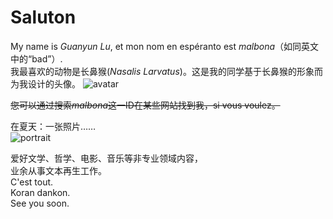 # Saluton

My name is *Guanyun Lu*, et mon nom en espéranto est *malbona*（如同英文中的“bad”）.  
我最喜欢的动物是长鼻猴(*Nasalis Larvatus*)。这是我的同学基于长鼻猴的形象而为我设计的头像。
![avatar](https://user-images.githubusercontent.com/41956963/157431316-cb9b88ba-d993-4587-83b3-e14e780f2576.jpg)

~~您可以通过搜索*malbona*这一ID在某些网站找到我，si vous voulez。~~

在夏天：一张照片……  
![portrait](https://user-images.githubusercontent.com/41956963/157431375-a7959185-7439-4a9b-a556-cf79cbb58ead.jpg)


爱好文学、哲学、电影、音乐等非专业领域内容，  
业余从事文本再生工作。  
C'est tout.  
Koran dankon.  
See you soon.
